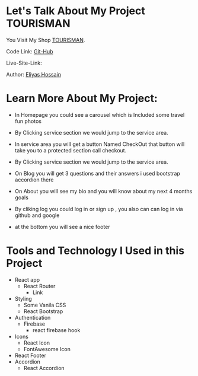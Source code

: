 # Let's Talk About My Project TOURISMAN

You Visit My Shop [TOURISMAN](https://fragrantic-perfume-by-eliyas.netlify.app/).

Code Link: [Git-Hub](https://github.com/programming-hero-web-course-4/independent-service-provider-eliyas700)

Live-Site-Link:[]()

Author: [Eliyas Hossain](https://www.linkedin.com/in/eliyas-hossain-55867b82/)

# Learn More About My Project:

- In Homepage you could see a carousel which is Included some travel fun photos
- By Clicking service section we would jump to the service area.
- In service area you will get a button Named CheckOut that button will take you to a protected section call checkout.
- By Clicking service section we would jump to the service area.
- On Blog you will get 3 questions and their answers i used bootstrap accordion there

- On About you will see my bio and you will know about my next 4 months goals
- By cliking log you could log in or sign up , you also can can log in via github and google
- at the bottom you will see a nice footer

# Tools and Technology I Used in this Project

- React app
  - React Router
    - Link
- Styling
  - Some Vanila CSS
  - React Bootstrap
- Authentication
  - Firebase
    - react firebase hook
- Icons
  - React Icon
  - FontAwesome Icon
- React Footer
- Accordion
  - React Accordion

